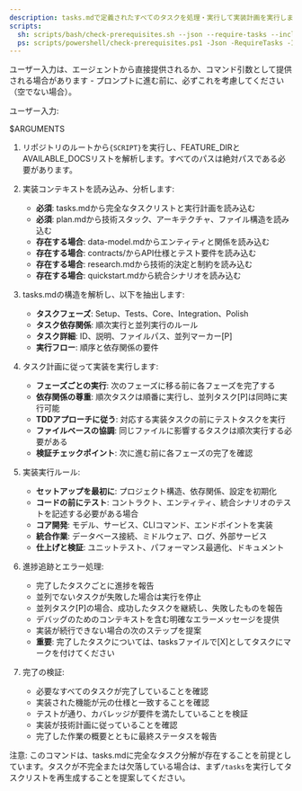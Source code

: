 ```yaml
---
description: tasks.mdで定義されたすべてのタスクを処理・実行して実装計画を実行します
scripts:
  sh: scripts/bash/check-prerequisites.sh --json --require-tasks --include-tasks
  ps: scripts/powershell/check-prerequisites.ps1 -Json -RequireTasks -IncludeTasks
---
```


ユーザー入力は、エージェントから直接提供されるか、コマンド引数として提供される場合があります - プロンプトに進む前に、必ずこれを考慮してください（空でない場合）。

ユーザー入力:

$ARGUMENTS

1. リポジトリのルートから`{SCRIPT}`を実行し、FEATURE_DIRとAVAILABLE_DOCSリストを解析します。すべてのパスは絶対パスである必要があります。

2. 実装コンテキストを読み込み、分析します:
   - **必須**: tasks.mdから完全なタスクリストと実行計画を読み込む
   - **必須**: plan.mdから技術スタック、アーキテクチャ、ファイル構造を読み込む
   - **存在する場合**: data-model.mdからエンティティと関係を読み込む
   - **存在する場合**: contracts/からAPI仕様とテスト要件を読み込む
   - **存在する場合**: research.mdから技術的決定と制約を読み込む
   - **存在する場合**: quickstart.mdから統合シナリオを読み込む

3. tasks.mdの構造を解析し、以下を抽出します:
   - **タスクフェーズ**: Setup、Tests、Core、Integration、Polish
   - **タスク依存関係**: 順次実行と並列実行のルール
   - **タスク詳細**: ID、説明、ファイルパス、並列マーカー[P]
   - **実行フロー**: 順序と依存関係の要件

4. タスク計画に従って実装を実行します:
   - **フェーズごとの実行**: 次のフェーズに移る前に各フェーズを完了する
   - **依存関係の尊重**: 順次タスクは順番に実行し、並列タスク[P]は同時に実行可能
   - **TDDアプローチに従う**: 対応する実装タスクの前にテストタスクを実行
   - **ファイルベースの協調**: 同じファイルに影響するタスクは順次実行する必要がある
   - **検証チェックポイント**: 次に進む前に各フェーズの完了を確認

5. 実装実行ルール:
   - **セットアップを最初に**: プロジェクト構造、依存関係、設定を初期化
   - **コードの前にテスト**: コントラクト、エンティティ、統合シナリオのテストを記述する必要がある場合
   - **コア開発**: モデル、サービス、CLIコマンド、エンドポイントを実装
   - **統合作業**: データベース接続、ミドルウェア、ログ、外部サービス
   - **仕上げと検証**: ユニットテスト、パフォーマンス最適化、ドキュメント

6. 進捗追跡とエラー処理:
   - 完了したタスクごとに進捗を報告
   - 並列でないタスクが失敗した場合は実行を停止
   - 並列タスク[P]の場合、成功したタスクを継続し、失敗したものを報告
   - デバッグのためのコンテキストを含む明確なエラーメッセージを提供
   - 実装が続行できない場合の次のステップを提案
   - **重要**: 完了したタスクについては、tasksファイルで[X]としてタスクにマークを付けてください

7. 完了の検証:
   - 必要なすべてのタスクが完了していることを確認
   - 実装された機能が元の仕様と一致することを確認
   - テストが通り、カバレッジが要件を満たしていることを検証
   - 実装が技術計画に従っていることを確認
   - 完了した作業の概要とともに最終ステータスを報告

注意: このコマンドは、tasks.mdに完全なタスク分解が存在することを前提としています。タスクが不完全または欠落している場合は、まず`/tasks`を実行してタスクリストを再生成することを提案してください。